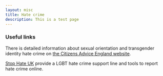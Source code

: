 ```yaml
---
layout: misc
title: Hate crime
description: This is a test page
---
```


### Useful links

There is detailed information about sexual orientation and transgender identity hate crime on [the Citizens Advice England website](https://www.citizensadvice.org.uk/law-and-courts/discrimination/hate-crime/sexual-orientation-and-transgender-identity-hate-crime/).

[Stop Hate UK](https://www.stophateuk.org/) provide a LGBT hate crime support line and tools to report hate crime online.

